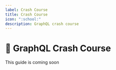 ```yaml
---
label: Crash Course
title: Crash Course
icon: ":school:"
description: GraphQL crash course
---
```


# :school: GraphQL Crash Course

This guide is coming soon